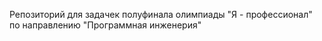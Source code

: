 Репозиторий для задачек полуфинала олимпиады "Я - профессионал" по направлению "Программная инженерия"
